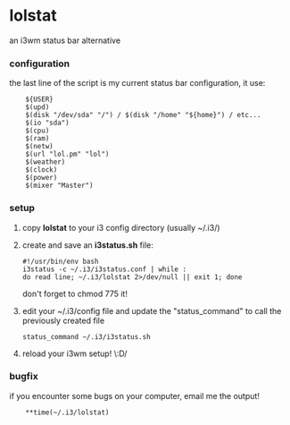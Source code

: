 # lolstat
an i3wm status bar alternative

### configuration

the last line of the script is my current status bar configuration, it use:
        
        ${USER}
        $(upd)
        $(disk "/dev/sda" "/") / $(disk "/home" "${home}") / etc...
        $(io "sda")
        $(cpu)
        $(ram)
        $(netw)
        $(url "lol.pm" "lol")
        $(weather)
        $(clock)
        $(power)
        $(mixer "Master")

### setup

1.  copy **lolstat** to your i3 config directory (usually ~/.i3/)

2.  create and save an **i3status.sh** file:

        #!/usr/bin/env bash
        i3status -c ~/.i3/i3status.conf | while :
        do read line; ~/.i3/lolstat 2>/dev/null || exit 1; done

    don't forget to chmod 775 it!

3.  edit your ~/.i3/config file and update the "status_command" to call the previously created file

        status_command ~/.i3/i3status.sh

4.  reload your i3wm setup! \\:D/

### bugfix

if you encounter some bugs on your computer, email me the output!

        **time(~/.i3/lolstat)
